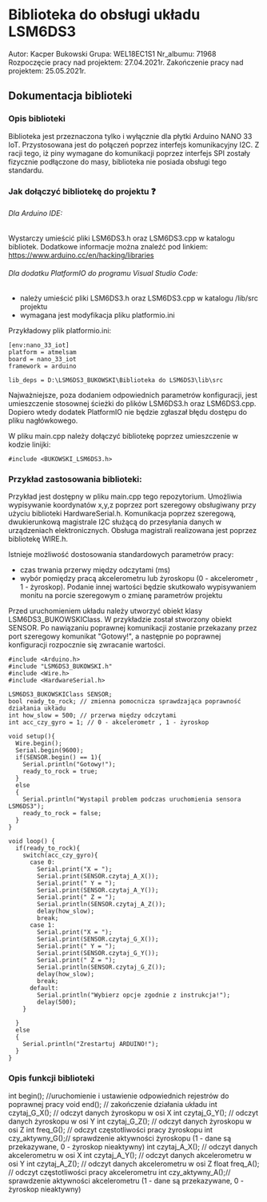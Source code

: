 # Biblioteka do obsługi układu LSM6DS3

Autor: Kacper Bukowski
Grupa: WEL18EC1S1
Nr_albumu: 71968
Rozpoczęcie pracy nad projektem: 27.04.2021r.
Zakończenie pracy nad projektem: 25.05.2021r.

## Dokumentacja biblioteki

### Opis biblioteki 
Biblioteka jest przeznaczona tylko i wyłącznie dla płytki Arduino NANO 33 IoT. Przystosowana jest do połączeń poprzez interfejs komunikacyjny I2C. Z racji tego, iż piny wymagane do komunikacji poprzez interfejs SPI zostały fizycznie podłączone do masy, biblioteka nie posiada obsługi tego standardu. 

### Jak dołączyć bibliotekę do projektu :question:

###### Dla Arduino IDE:
Wystarczy umieścić pliki LSM6DS3.h oraz LSM6DS3.cpp w katalogu bibliotek. Dodatkowe informacje można znaleźć pod linkiem: https://www.arduino.cc/en/hacking/libraries

###### Dla dodatku PlatformIO do programu Visual Studio Code:
- należy umieścić pliki LSM6DS3.h oraz LSM6DS3.cpp w katalogu /lib/src projektu
- wymagana jest modyfikacja pliku platformio.ini

Przykładowy plik platformio.ini:
```
[env:nano_33_iot]
platform = atmelsam
board = nano_33_iot
framework = arduino

lib_deps = D:\LSM6DS3_BUKOWSKI\Biblioteka do LSM6DS3\lib\src
```

Najważniejsze, poza dodaniem odpowiednich parametrów konfiguracji, jest umieszczenie stosownej ścieżki do plików LSM6DS3.h oraz LSM6DS3.cpp. Dopiero wtedy dodatek PlatformIO nie będzie zgłaszał błędu dostępu do pliku nagłówkowego.

W pliku main.cpp należy dołączyć bibliotekę poprzez umieszczenie w kodzie linijki:
```
#include <BUKOWSKI_LSM6DS3.h>
```

### Przykład zastosowania biblioteki:
Przykład jest dostępny w pliku main.cpp tego repozytorium. Umożliwia wypisywanie koordynatów x,y,z poprzez port szeregowy obsługiwany przy użyciu biblioteki HardwareSerial.h. Komunikacja poprzez szeregową, dwukierunkową magistrale I2C służącą do przesyłania danych w urządzeniach elektronicznych. Obsługa magistrali realizowana jest poprzez bibliotekę WIRE.h.

Istnieje możliwość dostosowania standardowych parametrów pracy:
- czas trwania przerwy między odczytami (ms)
- wybór pomiędzy pracą akcelerometru lub żyroskopu (0 - akcelerometr , 1 - żyroskop). Podanie innej wartości będzie skutkowało wypisywaniem monitu na porcie szeregowym o zmianę parametrów projektu

Przed uruchomieniem układu należy utworzyć obiekt klasy LSM6DS3_BUKOWSKIClass. W przykładzie został stworzony obiekt SENSOR. Po nawiązaniu poprawnej komunikacji zostanie przekazany przez port szeregowy komunikat "Gotowy!", a następnie po poprawnej konfiguracji rozpocznie się zwracanie wartości.

```
#include <Arduino.h>
#include "LSM6DS3_BUKOWSKI.h"
#include <Wire.h>
#include <HardwareSerial.h>

LSM6DS3_BUKOWSKIClass SENSOR;
bool ready_to_rock; // zmienna pomocnicza sprawdzająca poprawność działania układu
int how_slow = 500; // przerwa między odczytami
int acc_czy_gyro = 1; // 0 - akcelerometr , 1 - żyroskop

void setup(){ 
  Wire.begin();
  Serial.begin(9600);
  if(SENSOR.begin() == 1){
    Serial.println("Gotowy!");
    ready_to_rock = true;
  }
  else
  {
    Serial.println("Wystapil problem podczas uruchomienia sensora LSM6DS3");
    ready_to_rock = false;
  }
}

void loop() {
  if(ready_to_rock){
    switch(acc_czy_gyro){
      case 0:
        Serial.print("X = ");
        Serial.print(SENSOR.czytaj_A_X());
        Serial.print(" Y = ");
        Serial.print(SENSOR.czytaj_A_Y());
        Serial.print(" Z = ");
        Serial.println(SENSOR.czytaj_A_Z());
        delay(how_slow);
        break;
      case 1:
        Serial.print("X = ");
        Serial.print(SENSOR.czytaj_G_X());
        Serial.print(" Y = ");
        Serial.print(SENSOR.czytaj_G_Y());
        Serial.print(" Z = ");
        Serial.println(SENSOR.czytaj_G_Z());
        delay(how_slow);
        break;
      default:
        Serial.println("Wybierz opcje zgodnie z instrukcja!");
        delay(500);
    }
          
  }
  else
  {
    Serial.println("Zrestartuj ARDUINO!");
  } 
}
```

### Opis funkcji biblioteki

int begin();        //uruchomienie i ustawienie odpowiednich rejestrów do poprawnej pracy
void end();         // zakończenie działania układu
int czytaj_G_X();   // odczyt danych żyroskopu w osi X
int czytaj_G_Y();   // odczyt danych żyroskopu w osi Y
int czytaj_G_Z();   // odczyt danych żyroskopu w osi Z
int freq_G();       // odczyt częstotliwości pracy żyroskopu
int czy_aktywny_G();// sprawdzenie aktywności żyroskopu (1 - dane są przekazywane, 0 - żyroskop nieaktywny)
int czytaj_A_X();   // odczyt danych akcelerometru w osi X
int czytaj_A_Y();   // odczyt danych akcelerometru w osi Y
int czytaj_A_Z();   // odczyt danych akcelerometru w osi Z
float freq_A();     // odczyt częstotliwości pracy akcelerometru
int czy_aktywny_A();// sprawdzenie aktywności akcelerometru (1 - dane są przekazywane, 0 - żyroskop nieaktywny)